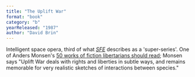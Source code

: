 ```yaml
---
title: "The Uplift War"
format: "book"
category: "b"
yearReleased: "1987"
author: "David Brin"
---
```

 Intelligent space opera, third of what  <em><a href="http://www.sf-encyclopedia.com/entry/brin_david">SFE</a></em> describes  as a 'super-series'. One of Anders Monsen's <a href="http://www.andersmonsen.com/50-works-of-fiction-libertarians-should-read/"> 50 works of fiction libertarians should read</a>; Monsen says "Uplift War deals  with rights and liberties in subtle ways, and remains memorable for very  realistic sketches of interactions between species."
  
